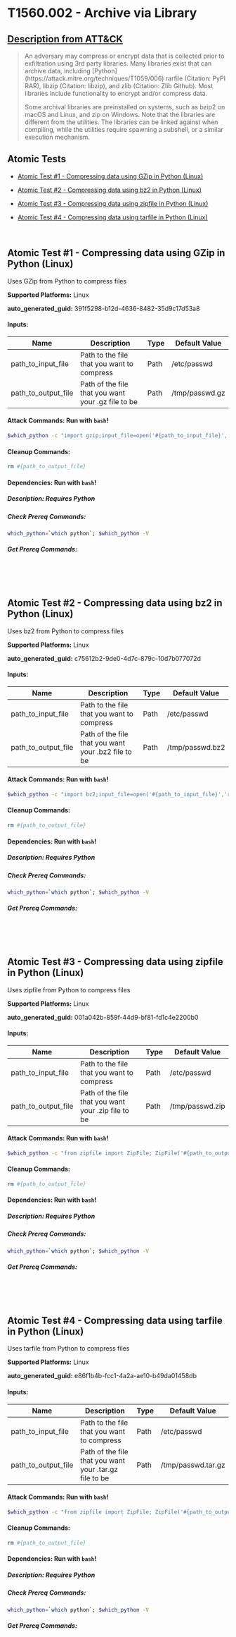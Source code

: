 # T1560.002 - Archive via Library
## [Description from ATT&CK](https://attack.mitre.org/techniques/T1560/002)
<blockquote>An adversary may compress or encrypt data that is collected prior to exfiltration using 3rd party libraries. Many libraries exist that can archive data, including [Python](https://attack.mitre.org/techniques/T1059/006) rarfile (Citation: PyPI RAR), libzip (Citation: libzip), and zlib (Citation: Zlib Github). Most libraries include functionality to encrypt and/or compress data.

Some archival libraries are preinstalled on systems, such as bzip2 on macOS and Linux, and zip on Windows. Note that the libraries are different from the utilities. The libraries can be linked against when compiling, while the utilities require spawning a subshell, or a similar execution mechanism.</blockquote>

## Atomic Tests

- [Atomic Test #1 - Compressing data using GZip in Python (Linux)](#atomic-test-1---compressing-data-using-gzip-in-python-linux)

- [Atomic Test #2 - Compressing data using bz2 in Python (Linux)](#atomic-test-2---compressing-data-using-bz2-in-python-linux)

- [Atomic Test #3 - Compressing data using zipfile in Python (Linux)](#atomic-test-3---compressing-data-using-zipfile-in-python-linux)

- [Atomic Test #4 - Compressing data using tarfile in Python (Linux)](#atomic-test-4---compressing-data-using-tarfile-in-python-linux)


<br/>

## Atomic Test #1 - Compressing data using GZip in Python (Linux)
Uses GZip from Python to compress files

**Supported Platforms:** Linux


**auto_generated_guid:** 391f5298-b12d-4636-8482-35d9c17d53a8





#### Inputs:
| Name | Description | Type | Default Value |
|------|-------------|------|---------------|
| path_to_input_file | Path to the file that you want to compress | Path | /etc/passwd|
| path_to_output_file | Path of the file that you want your .gz file to be | Path | /tmp/passwd.gz|


#### Attack Commands: Run with `bash`! 


```bash
$which_python -c "import gzip;input_file=open('#{path_to_input_file}', 'rb');content=input_file.read();input_file.close();output_file=gzip.GzipFile('#{path_to_output_file}','wb','compresslevel=6');output_file.write(content);output_file.close();"
```

#### Cleanup Commands:
```bash
rm #{path_to_output_file}
```



#### Dependencies:  Run with `bash`!
##### Description: Requires Python
##### Check Prereq Commands:
```bash
which_python=`which python`; $which_python -V
```
##### Get Prereq Commands:
```bash

```




<br/>
<br/>

## Atomic Test #2 - Compressing data using bz2 in Python (Linux)
Uses bz2 from Python to compress files

**Supported Platforms:** Linux


**auto_generated_guid:** c75612b2-9de0-4d7c-879c-10d7b077072d





#### Inputs:
| Name | Description | Type | Default Value |
|------|-------------|------|---------------|
| path_to_input_file | Path to the file that you want to compress | Path | /etc/passwd|
| path_to_output_file | Path of the file that you want your .bz2 file to be | Path | /tmp/passwd.bz2|


#### Attack Commands: Run with `bash`! 


```bash
$which_python -c "import bz2;input_file=open('#{path_to_input_file}','rb');content=input_file.read();input_file.close();bz2content=bz2.compress(content,compresslevel=9);output_file=open('#{path_to_output_file}','w+');output_file.write(bz2content);output_file.close();"
```

#### Cleanup Commands:
```bash
rm #{path_to_output_file}
```



#### Dependencies:  Run with `bash`!
##### Description: Requires Python
##### Check Prereq Commands:
```bash
which_python=`which python`; $which_python -V
```
##### Get Prereq Commands:
```bash

```




<br/>
<br/>

## Atomic Test #3 - Compressing data using zipfile in Python (Linux)
Uses zipfile from Python to compress files

**Supported Platforms:** Linux


**auto_generated_guid:** 001a042b-859f-44d9-bf81-fd1c4e2200b0





#### Inputs:
| Name | Description | Type | Default Value |
|------|-------------|------|---------------|
| path_to_input_file | Path to the file that you want to compress | Path | /etc/passwd|
| path_to_output_file | Path of the file that you want your .zip file to be | Path | /tmp/passwd.zip|


#### Attack Commands: Run with `bash`! 


```bash
$which_python -c "from zipfile import ZipFile; ZipFile('#{path_to_output_file}', mode='w').write('#{path_to_input_file}')"
```

#### Cleanup Commands:
```bash
rm #{path_to_output_file}
```



#### Dependencies:  Run with `bash`!
##### Description: Requires Python
##### Check Prereq Commands:
```bash
which_python=`which python`; $which_python -V
```
##### Get Prereq Commands:
```bash

```




<br/>
<br/>

## Atomic Test #4 - Compressing data using tarfile in Python (Linux)
Uses tarfile from Python to compress files

**Supported Platforms:** Linux


**auto_generated_guid:** e86f1b4b-fcc1-4a2a-ae10-b49da01458db





#### Inputs:
| Name | Description | Type | Default Value |
|------|-------------|------|---------------|
| path_to_input_file | Path to the file that you want to compress | Path | /etc/passwd|
| path_to_output_file | Path of the file that you want your .tar.gz file to be | Path | /tmp/passwd.tar.gz|


#### Attack Commands: Run with `bash`! 


```bash
$which_python -c "from zipfile import ZipFile; ZipFile('#{path_to_output_file}', mode='w').write('#{path_to_input_file}')"
```

#### Cleanup Commands:
```bash
rm #{path_to_output_file}
```



#### Dependencies:  Run with `bash`!
##### Description: Requires Python
##### Check Prereq Commands:
```bash
which_python=`which python`; $which_python -V
```
##### Get Prereq Commands:
```bash

```




<br/>
